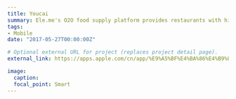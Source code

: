 ```yaml
---
title: Youcai
summary: Ele.me's O2O food supply platform provides restaurants with high-quality food delivery. 2000 fresh food suppliers covering dozens of cities across the country, direct delivery will arrive next day! Direct supply from manufacturers, direct delivery from well-known flagship stores, and free home delivery from surrounding vegetable vendors.
tags:
- Mobile
date: "2017-05-27T00:00:00Z"

# Optional external URL for project (replaces project detail page).
external_link: https://apps.apple.com/cn/app/%E9%A5%BF%E4%BA%86%E4%B9%88%E6%9C%89%E8%8F%9C-%E9%A4%90%E5%8E%85%E9%A3%9F%E6%9D%90%E4%BE%9B%E5%BA%94/id1050061498

image:
  caption: 
  focal_point: Smart
---
```

